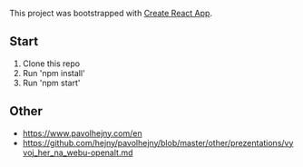 This project was bootstrapped with [Create React App](https://github.com/facebookincubator/create-react-app).

## Start
1) Clone this repo
2) Run 'npm install'
3) Run 'npm start'


## Other

- https://www.pavolhejny.com/en
- https://github.com/hejny/pavolhejny/blob/master/other/prezentations/vyvoj_her_na_webu-openalt.md